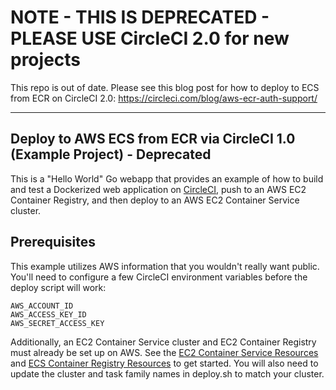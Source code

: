 # NOTE - THIS IS DEPRECATED - PLEASE USE CircleCI 2.0 for new projects

This repo is out of date. Please see this blog post for how to deploy to ECS from ECR on CircleCI 2.0: https://circleci.com/blog/aws-ecr-auth-support/

---

## Deploy to AWS ECS from ECR via CircleCI 1.0 (Example Project) - Deprecated

This is a "Hello World" Go webapp that provides an example of how to build and test a Dockerized 
web application on [CircleCI](https://circleci.com), push to an AWS EC2 Container Registry, and then deploy to an AWS 
EC2 Container Service cluster.

## Prerequisites

This example utilizes AWS information that you wouldn't really want public. You'll need to 
configure a few CircleCI environment variables before the deploy script will work:

```
AWS_ACCOUNT_ID
AWS_ACCESS_KEY_ID
AWS_SECRET_ACCESS_KEY
```

Additionally, an EC2 Container Service cluster and EC2 Container Registry must already be set up 
on AWS. See the [EC2 Container Service Resources](https://aws.amazon.com/ecs/) and 
[ECS Container Registry Resources](https://aws.amazon.com/ecr/) to get started. You will also need to update the cluster and 
task family names in deploy.sh to match your cluster.
